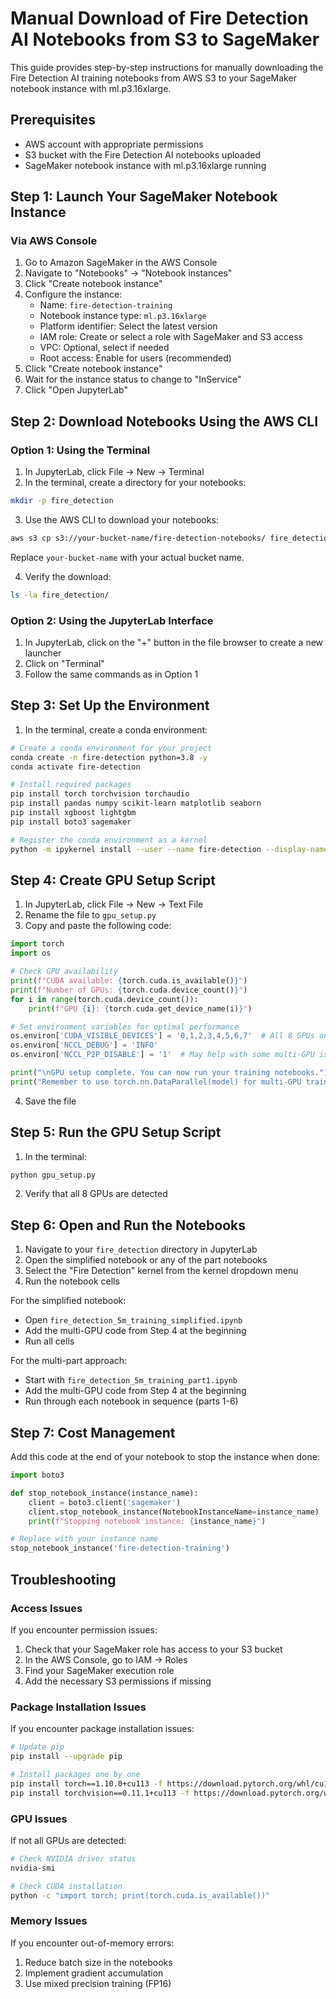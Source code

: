 # Manual Download of Fire Detection AI Notebooks from S3 to SageMaker

This guide provides step-by-step instructions for manually downloading the Fire Detection AI training notebooks from AWS S3 to your SageMaker notebook instance with ml.p3.16xlarge.

## Prerequisites

- AWS account with appropriate permissions
- S3 bucket with the Fire Detection AI notebooks uploaded
- SageMaker notebook instance with ml.p3.16xlarge running

## Step 1: Launch Your SageMaker Notebook Instance

### Via AWS Console

1. Go to Amazon SageMaker in the AWS Console
2. Navigate to "Notebooks" → "Notebook instances"
3. Click "Create notebook instance"
4. Configure the instance:
   - Name: `fire-detection-training`
   - Notebook instance type: `ml.p3.16xlarge`
   - Platform identifier: Select the latest version
   - IAM role: Create or select a role with SageMaker and S3 access
   - VPC: Optional, select if needed
   - Root access: Enable for users (recommended)
5. Click "Create notebook instance"
6. Wait for the instance status to change to "InService"
7. Click "Open JupyterLab"

## Step 2: Download Notebooks Using the AWS CLI

### Option 1: Using the Terminal

1. In JupyterLab, click File → New → Terminal
2. In the terminal, create a directory for your notebooks:

```bash
mkdir -p fire_detection
```

3. Use the AWS CLI to download your notebooks:

```bash
aws s3 cp s3://your-bucket-name/fire-detection-notebooks/ fire_detection/ --recursive
```

Replace `your-bucket-name` with your actual bucket name.

4. Verify the download:

```bash
ls -la fire_detection/
```

### Option 2: Using the JupyterLab Interface

1. In JupyterLab, click on the "+" button in the file browser to create a new launcher
2. Click on "Terminal"
3. Follow the same commands as in Option 1

## Step 3: Set Up the Environment

1. In the terminal, create a conda environment:

```bash
# Create a conda environment for your project
conda create -n fire-detection python=3.8 -y
conda activate fire-detection

# Install required packages
pip install torch torchvision torchaudio
pip install pandas numpy scikit-learn matplotlib seaborn
pip install xgboost lightgbm
pip install boto3 sagemaker

# Register the conda environment as a kernel
python -m ipykernel install --user --name fire-detection --display-name "Fire Detection"
```

## Step 4: Create GPU Setup Script

1. In JupyterLab, click File → New → Text File
2. Rename the file to `gpu_setup.py`
3. Copy and paste the following code:

```python
import torch
import os

# Check GPU availability
print(f"CUDA available: {torch.cuda.is_available()}")
print(f"Number of GPUs: {torch.cuda.device_count()}")
for i in range(torch.cuda.device_count()):
    print(f"GPU {i}: {torch.cuda.get_device_name(i)}")

# Set environment variables for optimal performance
os.environ['CUDA_VISIBLE_DEVICES'] = '0,1,2,3,4,5,6,7'  # All 8 GPUs on p3.16xlarge
os.environ['NCCL_DEBUG'] = 'INFO'
os.environ['NCCL_P2P_DISABLE'] = '1'  # May help with some multi-GPU issues

print("\nGPU setup complete. You can now run your training notebooks.")
print("Remember to use torch.nn.DataParallel(model) for multi-GPU training.")
```

4. Save the file

## Step 5: Run the GPU Setup Script

1. In the terminal:

```bash
python gpu_setup.py
```

2. Verify that all 8 GPUs are detected

## Step 6: Open and Run the Notebooks

1. Navigate to your `fire_detection` directory in JupyterLab
2. Open the simplified notebook or any of the part notebooks
3. Select the "Fire Detection" kernel from the kernel dropdown menu
4. Run the notebook cells

For the simplified notebook:
- Open `fire_detection_5m_training_simplified.ipynb`
- Add the multi-GPU code from Step 4 at the beginning
- Run all cells

For the multi-part approach:
- Start with `fire_detection_5m_training_part1.ipynb`
- Add the multi-GPU code from Step 4 at the beginning
- Run through each notebook in sequence (parts 1-6)

## Step 7: Cost Management

Add this code at the end of your notebook to stop the instance when done:

```python
import boto3

def stop_notebook_instance(instance_name):
    client = boto3.client('sagemaker')
    client.stop_notebook_instance(NotebookInstanceName=instance_name)
    print(f"Stopping notebook instance: {instance_name}")

# Replace with your instance name
stop_notebook_instance('fire-detection-training')
```

## Troubleshooting

### Access Issues

If you encounter permission issues:

1. Check that your SageMaker role has access to your S3 bucket
2. In the AWS Console, go to IAM → Roles
3. Find your SageMaker execution role
4. Add the necessary S3 permissions if missing

### Package Installation Issues

If you encounter package installation issues:

```bash
# Update pip
pip install --upgrade pip

# Install packages one by one
pip install torch==1.10.0+cu113 -f https://download.pytorch.org/whl/cu113/torch_stable.html
pip install torchvision==0.11.1+cu113 -f https://download.pytorch.org/whl/cu113/torch_stable.html
```

### GPU Issues

If not all GPUs are detected:

```bash
# Check NVIDIA driver status
nvidia-smi

# Check CUDA installation
python -c "import torch; print(torch.cuda.is_available())"
```

### Memory Issues

If you encounter out-of-memory errors:

1. Reduce batch size in the notebooks
2. Implement gradient accumulation
3. Use mixed precision training (FP16)